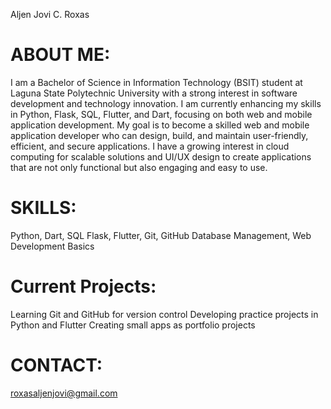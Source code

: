 Aljen Jovi C. Roxas

# ABOUT ME:
I am a Bachelor of Science in Information Technology (BSIT) student at Laguna State Polytechnic University with a strong interest in software development and technology innovation. I am currently enhancing my skills in Python, Flask, SQL, Flutter, and Dart, focusing on both web and mobile application development. My goal is to become a skilled web and mobile application developer who can design, build, and maintain user-friendly, efficient, and secure applications. I have a growing interest in cloud computing for scalable solutions and UI/UX design to create applications that are not only functional but also engaging and easy to use.

# SKILLS:
Python, Dart, SQL
Flask, Flutter, Git, GitHub
Database Management, Web Development Basics

# Current Projects:
Learning Git and GitHub for version control
Developing practice projects in Python and Flutter
Creating small apps as portfolio projects

# CONTACT:
roxasaljenjovi@gmail.com
